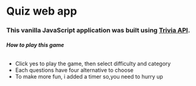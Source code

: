 # Quiz web app
### This vanilla JavaScript application was built using  [Trivia API](https://opentdb.com/api_config.php).
###### **How to play this game**
- Click yes to play the game, then select difficulty and category
- Each questions have four alternative to choose
- To make more fun, i added a timer so,you need to hurry up
